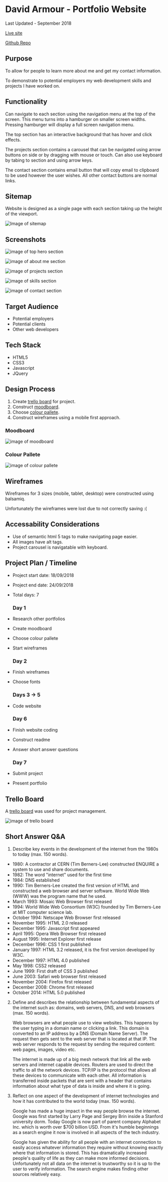 # David Armour - Portfolio Website
Last Updated - September 2018

[Live site](https://dav-armour.github.io)

[Github Repo](https://github.com/dav-armour/dav-armour.github.io)

## Purpose
To allow for people to learn more about me and get my contact information.

To demonstrate to potential employers my web development skills and projects I have worked on.

## Functionality
Can navigate to each section using the navigation menu at the top of the screen. This menu turns into a hamburger on smaller screen widths. Pressing hamburger will display a full screen navigation menu.

The top section has an interactive background that has hover and click effects.

The projects section contains a carousel that can be navigated using arrow buttons on side or by dragging with mouse or touch. Can also use keyboard by tabing to section and using arrow keys.

The contact section contains email button that will copy email to clipboard to be used however the user wishes. All other contact buttons are normal links.

## Sitemap
Website is designed as a single page with each section taking up the height of the viewport.

![Image of sitemap](http://i65.tinypic.com/33uwg3l.png)

## Screenshots
![image of top hero section](http://i68.tinypic.com/f35kph.png)

![image of about me section](http://i68.tinypic.com/mtnswk.png)

![image of projects section](http://i64.tinypic.com/2hyz3ae.png)

![image of skills section](http://i68.tinypic.com/atkch4.png)

![image of contact section](http://i68.tinypic.com/30j7gy1.png)

## Target Audience
- Potential employers
- Potential clients
- Other web developers

## Tech Stack
- HTML5
- CSS3
- Javascript
- JQuery

## Design Process
1. Create [trello board](https://trello.com/b/gRYfsCoF/portfolio-page) for project.
2. Construct [moodboard](https://pin.it/pdwvatmvijzxy4).
3. Choose [colour pallete](https://coolors.co/66fcf1-45a29e-c5c6c7-1f2833-0b0c10).
4. Construct wireframes using a mobile first approach.

### Moodboard
![image of moodboard](http://i67.tinypic.com/wlxggk.png)

### Colour Pallete
![image of colour pallete](http://i68.tinypic.com/2e50htt.png)

## Wireframes
Wireframes for 3 sizes (mobile, tablet, desktop) were constructed using balsamiq.

Unfortunately the wireframes were lost due to not correctly saving :(

## Accessability Considerations
- Use of semantic html 5 tags to make navigating page easier.
- All images have alt tags.
- Project carousel is navigatable with keyboard.

## Project Plan / Timeline
- Project start date: 18/09/2018
- Project end date: 24/09/2018
- Total days: 7

  ### Day 1
- Research other portfolios
- Create moodboard
- Choose colour pallete
- Start wireframes

  ### Day 2
- Finish wireframes
- Choose fonts

  ### Days 3 -> 5
- Code website

  ### Day 6
- Finish website coding
- Construct readme
- Answer short answer questions

  ### Day 7
- Submit project
- Present portfolio

## Trello Board
A [trello board](https://trello.com/b/gRYfsCoF/portfolio-page) was used for project management.

![image of trello board](http://i63.tinypic.com/j8fwy8.png)

## Short Answer Q&A
1. Describe key events in the development of the internet from the 1980s to today (max. 150 words).
- 1980: A contractor at CERN (Tim Berners-Lee) constructed ENQUIRE a system to use and share documents.
- 1982: The word "internet" used for the first time
- 1984: DNS established
- 1990: Tim Berners-Lee created the first version of HTML and constructed a web browser and server software. World Wide Web (WWW) was the program name that he used.
- March 1993: Mosaic Web Browser first released
- 1994: World Wide Web Consortium (W3C) founded by Tim Berners-Lee at MIT computer science lab.
- October 1994: Netscape Web Browser first released
- November 1995: HTML 2.0 released
- December 1995: Javascript first appeared
- April 1995: Opera Web Browser first released
- August 1995: Internet Explorer first release
- December 1996: CSS 1 first published
- January 1997: HTML 3.2 released, it is the first version developed by W3C.
- December 1997: HTML 4.0 published
- May 1998: CSS2 released
- June 1999: First draft of CSS 3 published
- June 2003: Safari web browser first released
- November 2004: Firefox first released
- December 2008: Chrome first released
- October 2014: HTML 5.0 published

2. Define and describes the relationship between fundamental aspects of the internet such as: domains, web servers, DNS, and web browsers (max. 150 words).

    Web browsers are what people use to view websites. This happens by the user typing in a domain name or clicking a link. This domain is converted to an IP address by a DNS (Domain Name Server). The request then gets sent to the web server that is located at that IP. The web server responds to the request by sending the required content: web pages, images, video etc.

    The internet is made up of a big mesh network that link all the web servers and internet capable devices. Routers are used to direct the traffic to all the network devices. TCP/IP is the protocol that allows all these devices to communicate with each other. All information is transferred inside packets that are sent with a header that contains information about what type of data is inside and where it is going.

3. Reflect on one aspect of the development of internet technologies and how it has contributed to the world today (max. 150 words).

    Google has made a huge impact in the way people browse the internet. Google was first started by Larry Page and Sergey Brin inside a Stanford university dorm. Today Google is now part of parent company Alphabet Inc. which is worth over $700 billion USD. From it's humble beginnings as a search engine it now is involved in all aspects of the tech industry.

    Google has given the ability for all people with an internet connection to easily access whatever information they require without knowing exactly where that information is stored. This has dramatically increased people's quality of life as they can make more informed decisions. Unfortunately not all data on the internet is trustworthy so it is up to the user to verify information. The search engine makes finding other sources relatively easy.
